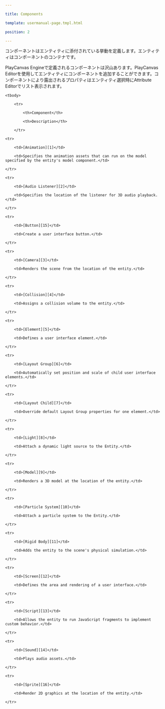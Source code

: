 ---
title: Components
template: usermanual-page.tmpl.html
position: 2
---

コンポーネントはエンティティに添付されている挙動を定義します。エンティティはコンポーネントのコンテナです。

PlayCanvas Engineで定義されるコンポーネントは沢山あります。PlayCanvas Editorを使用してエンティティにコンポーネントを追加することができます。コンポーネントにより露出されるプロパティはエンティティ選択時にAttribute Editorでリスト表示されます。

<table class="table table-striped">
    <tbody>
        <tr>
            <th>Component</th>
            <th>Description</th>
        </tr>
    <tr>
        <td>[Animation][1]</td>
        <td>Specifies the animation assets that can run on the model specified by the entity's model component.</td>
    </tr>
    <tr>
        <td>[Audio Listener][2]</td>
        <td>Specifies the location of the listener for 3D audio playback.</td>
    </tr>
    <tr>
        <td>[Button][15]</td>
        <td>Create a user interface button.</td>
    </tr>
    <tr>
        <td>[Camera][3]</td>
        <td>Renders the scene from the location of the entity.</td>
    </tr>
    <tr>
        <td>[Collision][4]</td>
        <td>Assigns a collision volume to the entity.</td>
    </tr>
    <tr>
        <td>[Element][5]</td>
        <td>Defines a user interface element.</td>
    </tr>
    <tr>
        <td>[Layout Group][6]</td>
        <td>Automatically set position and scale of child user interface elements.</td>
    </tr>
    <tr>
        <td>[Layout Child][7]</td>
        <td>Override default Layout Group properties for one element.</td>
    </tr>
    <tr>
        <td>[Light][8]</td>
        <td>Attach a dynamic light source to the Entity.</td>
    </tr>
    <tr>
        <td>[Model][9]</td>
        <td>Renders a 3D model at the location of the entity.</td>
    </tr>
    <tr>
        <td>[Particle System][10]</td>
        <td>Attach a particle system to the Entity.</td>
    </tr>
    <tr>
        <td>[Rigid Body][11]</td>
        <td>Adds the entity to the scene's physical simulation.</td>
    </tr>
    <tr>
        <td>[Screen][12]</td>
        <td>Defines the area and rendering of a user interface.</td>
    </tr>
    <tr>
        <td>[Script][13]</td>
        <td>Allows the entity to run JavaScript fragments to implement custom behavior.</td>
    </tr>
    <tr>
        <td>[Sound][14]</td>
        <td>Plays audio assets.</td>
    </tr>
    <tr>
        <td>[Sprite][16]</td>
        <td>Render 2D graphics at the location of the entity.</td>
    </tr>
</tbody></table>

[1]: /user-manual/packs/components/animation
[2]: /user-manual/packs/components/audiolistener
[3]: /user-manual/packs/components/camera
[4]: /user-manual/packs/components/collision
[5]: /user-manual/packs/components/element
[6]: /user-manual/packs/components/layout-group
[7]: /user-manual/packs/components/layout-child
[8]: /user-manual/packs/components/light
[9]: /user-manual/packs/components/model
[10]: /user-manual/packs/components/particlesystem
[11]: /user-manual/packs/components/rigidbody
[12]: /user-manual/packs/components/screen
[13]: /user-manual/packs/components/script
[14]: /user-manual/packs/components/sound
[15]: /user-manual/packs/components/button
[16]: /user-manual/packs/components/sprite

